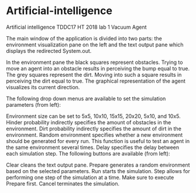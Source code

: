 # Artificial-intelligence
Artificial intelligence TDDC17 HT 2018 lab 1 Vacuum Agent

The main window of the application is divided into two parts: the environment visualization pane on the left and the text output pane which displays the redirected System.out.

In the environment pane the black squares represent obstacles. Trying to move an agent into an obstacle results in perceiving the bump equal to true. The grey squares represent the dirt. Moving into such a square results in perceiving the dirt equal to true. The graphical representation of the agent visualizes its current direction.

The following drop down menus are available to set the simulation parameters (from left):

Environment size can be set to 5x5, 10x10, 15x15, 20x20, 5x10, and 10x5.
Hinder probability indirectly specifies the amount of obstacles in the environment.
Dirt probability indirectly specifies the amount of dirt in the environment.
Random environment specifies whether a new environment should be generated for every run. This function is useful to test an agent in the same environment several times.
Delay specifies the delay between each simulation step.
The following buttons are available (from left):

Clear cleans the text output pane.
Prepare generates a random environment based on the selected parameters.
Run starts the simulation.
Step allows for performing one step of the simulation at a time. Make sure to execute Prepare first.
Cancel terminates the simulation.
